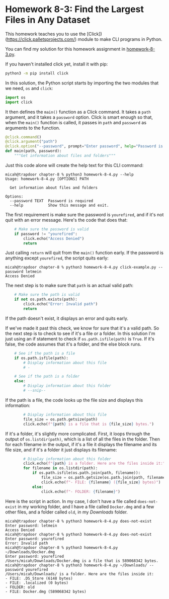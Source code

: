 # Homework 8-3: Find the Largest Files in Any Dataset

This homework teaches you to use the [Click])(https://click.palletsprojects.com/) module to make CLI programs in Python.

You can find my solution for this homework assignment in [homework-8-3.py](./homework-8-3py).

If you haven't installed click yet, install it with pip:

```sh
python3 -m pip install click
```

In this solution, the Python script starts by importing the two modules that we need, `os` and `click`:

```python
import os
import click
```

It then defines the `main()` function as a Click command. It takes a `path` argument, and it takes a `password` option. Click is smart enough so that, when the `main()` function is called, it passes in `path` and `password` as arguments to the function.

```python
@click.command()
@click.argument("path")
@click.option("--password", prompt="Enter password", help="Password is required")
def main(path, password):
    """Get information about files and folders"""
```

Just this code alone will create the help text for this CLI command:

```
micah@trapdoor chapter-8 % python3 homework-8-4.py --help         
Usage: homework-8-4.py [OPTIONS] PATH

  Get information about files and folders

Options:
  --password TEXT  Password is required
  --help           Show this message and exit.
```

The first requirement is make sure the password is `yourefired`, and if it's not quit with an error message. Here's the code that does that:

```python
    # Make sure the password is valid
    if password != "yourefired":
        click.echo("Access Denied")
        return
```

Just calling `return` will quit from the `main()` function early. If the password is anything except `yourefired`, the script quits early:

```
micah@trapdoor chapter-8 % python3 homework-8-4.py click-example.py --password letmein
Access Denied
```

The next step is to make sure that `path` is an actual valid path:

```python
    # Make sure the path is valid
    if not os.path.exists(path):
        click.echo("Error: Invalid path")
        return
```

If the path doesn't exist, it displays an error and quits early.

If we've made it past this check, we know for sure that it's a valid path. So the next step is to check to see if it's a file or a folder. In this solution I'm just using an if statement to check if `os.path.isfile(path)` is `True`. If it's false, the code assumes that it's a folder, and the else block runs.

```python
    # See if the path is a file
    if os.path.isfile(path):
        # Display information about this file
        # -

    # See if the path is a folder
    else:
        # Display information about this folder
        # --snip--
```

If the path is a file, the code looks up the file size and displays this information:

```python
        # Display information about this file
        file_size = os.path.getsize(path)
        click.echo(f"{path} is a file that is {file_size} bytes.")
```

If it's a folder, it's slightly more complicated. First, it loops through the output of `os.listdir(path)`, which is a list of all the files in the folder. Then for each filename in the output, if it's a file it displays the filename and its file size, and if it's a folder it just displays its filename:

```python
        # Display information about this folder
        click.echo(f"{path} is a folder. Here are the files inside it:")
        for filename in os.listdir(path):
            if os.path.isfile(os.path.join(path, filename)):
                file_size = os.path.getsize(os.path.join(path, filename))
                click.echo(f"- FILE: {filename} ({file_size} bytes)")
            else:
                click.echo(f"- FOLDER: {filename}")
```

Here is the script in action. In my case, I don't have a file called `does-not-exist` in my working folder, and I have a file called `Docker.dmg` and a few other files, and a folder called `old`, in my _Downloads_ folder.

```
micah@trapdoor chapter-8 % python3 homework-8-4.py does-not-exist
Enter password: letmein
Access Denied
micah@trapdoor chapter-8 % python3 homework-8-4.py does-not-exist
Enter password: yourefired
Error: Invalid path
micah@trapdoor chapter-8 % python3 homework-8-4.py ~/Downloads/Docker.dmg
Enter password: yourefired
/Users/micah/Downloads/Docker.dmg is a file that is 589068342 bytes.
micah@trapdoor chapter-8 % python3 homework-8-4.py ~/Downloads/ --password yourefired
/Users/micah/Downloads/ is a folder. Here are the files inside it:
- FILE: .DS_Store (6148 bytes)
- FILE: .localized (0 bytes)
- FOLDER: old
- FILE: Docker.dmg (589068342 bytes)
```